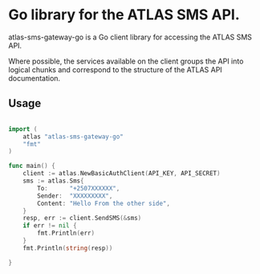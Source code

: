 
# Go library for the ATLAS SMS API.

atlas-sms-gateway-go is a Go client library for accessing the ATLAS SMS API.

Where possible, the services available on the client groups the API into logical chunks and correspond to the structure of the ATLAS API documentation.

## Usage

``` go

import (
	atlas "atlas-sms-gateway-go"
	"fmt"
)

func main() {
	client := atlas.NewBasicAuthClient(API_KEY, API_SECRET)
	sms := atlas.Sms{
		To:      "+2507XXXXXX",
		Sender:  "XXXXXXXXX",
		Content: "Hello From the other side",
	}
	resp, err := client.SendSMS(&sms)
	if err != nil {
		fmt.Println(err)
	}
	fmt.Println(string(resp))

}

```
